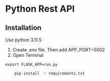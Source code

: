 # Python Rest API


## Installation
Use python 3.11.5
1. Create .env file. Then add APP_PORT=5002
2. Open Terminal
```commandline
export FLASK_APP=run.py
```

```bash
    pip install -r requirements.txt
```


